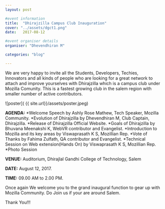 ```yaml
---
layout: post

#event information
title:  "Dhirajzilla Campus Club Inauguration"
cover: "../assets/dgct1.png"
date:   2017-08-12

#event organiser details
organiser: "Dhevendhiran M"

categories: "blog"

---
```

We are very happy to invite all the Students, Developers, Techies, Innovators and all kinds of people who are looking for a 
great network to attach and improve yourselves with Dhirajzilla which is a campus club under Mozilla Comunity. This is a fastest 
growing club in the salem region with smaller number of active contributors.

![poster]( {{ site.url}}/assets/poster.jpeg)

**AGENDA:**
      *Welcome Speech by Ashly Rose Mathew, Tech Speaker, Mozilla Community. 
      *Evolution of Dhirajzilla by Dhevendhiran M, Club Captain, Dhirajzilla. 
      *Release of Dhirajzilla Official Website. 
      *Goals of Dhirajzilla by Bhuvana Meenakshi K,  WebVR contributor and Evangelist. 
      *Introduction to Mozilla and its key areas by Viswaprasath K S, Mozillian Rep. 
      *Vote of Thanks by Fahima Zulfath,  QA contributor and Evangelist.
      *Technical Session on Web extension(Hands On)  by Viswaprasath K S, Mozillian Rep. 
      *Photo Session 

   
**VENUE:** Auditorium, Dhirajlal Gandhi College of Technology, Salem

**DATE:** August 12, 2017.

**TIME:** 09.00 AM to 2.00 PM. 

Once again We welcome you to the grand inaugural function to gear up with Mozilla Community. Do Join us if your are around Salem.

Thank You!!!
